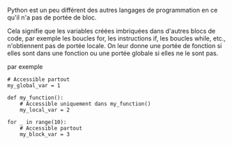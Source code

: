 Python est un peu différent des autres langages de programmation en ce qu'il n'a pas de portée de bloc.

Cela signifie que les variables créées imbriquées dans d'autres blocs de code, par exemple les boucles for, les instructions if, les boucles while, etc., n'obtiennent pas de portée locale. On leur donne une portée de fonction si elles sont dans une fonction ou une portée globale si elles ne le sont pas.

par exemple

```
# Accessible partout
my_global_var = 1

def my_function():
    # Accessible uniquement dans my_function()
    my_local_var = 2

for _ in range(10):
    # Accessible partout
    my_block_var = 3

```